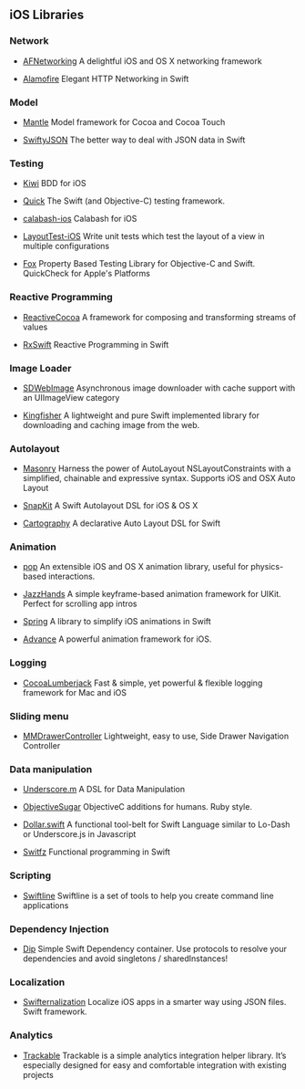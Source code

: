 ## iOS Libraries

### Network
* [AFNetworking](https://github.com/AFNetworking/AFNetworking) A delightful iOS and OS X networking framework

* [Alamofire](https://github.com/Alamofire/Alamofire) Elegant HTTP Networking in Swift

### Model
* [Mantle](https://github.com/Mantle/Mantle) Model framework for Cocoa and Cocoa Touch

* [SwiftyJSON](https://github.com/SwiftyJSON/SwiftyJSON) The better way to deal with JSON data in Swift

### Testing
* [Kiwi](https://github.com/kiwi-bdd/Kiwi) BDD for iOS

* [Quick](https://github.com/Quick/Quick) The Swift (and Objective-C) testing framework.

* [calabash-ios](https://github.com/calabash/calabash-ios) Calabash for iOS

* [LayoutTest-iOS](https://github.com/linkedin/LayoutTest-iOS) Write unit tests which test the layout of a view in multiple configurations

* [Fox](https://github.com/jeffh/Fox) Property Based Testing Library for Objective-C and Swift. QuickCheck for Apple's Platforms


### Reactive Programming
* [ReactiveCocoa](https://github.com/ReactiveCocoa/ReactiveCocoa) A framework for composing and transforming streams of values

* [RxSwift](https://github.com/ReactiveX/RxSwift) Reactive Programming in Swift

### Image Loader
* [SDWebImage](https://github.com/rs/SDWebImage) Asynchronous image downloader with cache support with an UIImageView category

* [Kingfisher](https://github.com/onevcat/Kingfisher) A lightweight and pure Swift implemented library for downloading and caching image from the web.

### Autolayout
* [Masonry](https://github.com/SnapKit/Masonry) Harness the power of AutoLayout NSLayoutConstraints with a simplified, chainable and expressive syntax. Supports iOS and OSX Auto Layout

* [SnapKit](https://github.com/SnapKit/SnapKit) A Swift Autolayout DSL for iOS & OS X

* [Cartography](https://github.com/robb/Cartography) A declarative Auto Layout DSL for Swift

### Animation
* [pop](https://github.com/facebook/pop) An extensible iOS and OS X animation library, useful for physics-based interactions.

* [JazzHands](https://github.com/IFTTT/JazzHands) A simple keyframe-based animation framework for UIKit. Perfect for scrolling app intros

* [Spring](https://github.com/MengTo/Spring) A library to simplify iOS animations in Swift
* [Advance](https://github.com/storehouse/Advance) A powerful animation framework for iOS.

### Logging
* [CocoaLumberjack](https://github.com/CocoaLumberjack/CocoaLumberjack) Fast & simple, yet powerful & flexible logging framework for Mac and iOS

### Sliding menu
* [MMDrawerController](https://github.com/mutualmobile/MMDrawerController) Lightweight, easy to use, Side Drawer Navigation Controller

### Data manipulation
* [Underscore.m](https://github.com/robb/Underscore.m) A DSL for Data Manipulation

* [ObjectiveSugar](https://github.com/supermarin/objectivesugar) ObjectiveC additions for humans. Ruby style.

* [Dollar.swift](https://github.com/ankurp/Dollar.swift) A functional tool-belt for Swift Language similar to Lo-Dash or Underscore.js in Javascript

* [Switfz](https://github.com/typelift/Swiftz) Functional programming in Swift

### Scripting
* [Swiftline](https://github.com/Swiftline/Swiftline) Swiftline is a set of tools to help you create command line applications

### Dependency Injection
* [Dip](https://github.com/AliSoftware/Dip) Simple Swift Dependency container. Use protocols to resolve your dependencies and avoid singletons / sharedInstances!

### Localization
* [Swifternalization](https://github.com/tomkowz/Swifternalization) Localize iOS apps in a smarter way using JSON files. Swift framework.

### Analytics
* [Trackable](https://github.com/VojtaStavik/Trackable) Trackable is a simple analytics integration helper library. It’s especially designed for easy and comfortable integration with existing projects
